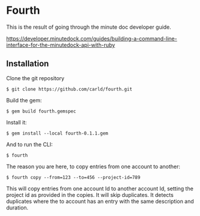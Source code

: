 # Fourth

This is the result of going through the minute doc developer guide.

https://developer.minutedock.com/guides/building-a-command-line-interface-for-the-minutedock-api-with-ruby


## Installation

Clone the git repository

    $ git clone https://github.com/carld/fourth.git


Build the gem:

    $ gem build fourth.gemspec


Install it:

    $ gem install --local fourth-0.1.1.gem


And to run the CLI:

    $ fourth


The reason you are here, to copy entries from one account to another:

    $ fourth copy --from=123 --to=456 --project-id=789


This will copy entries from one account Id to another account Id, setting the project id as provided in the copies.
It will skip duplicates. It detects duplicates where the to account has an entry with the same description and duration.


